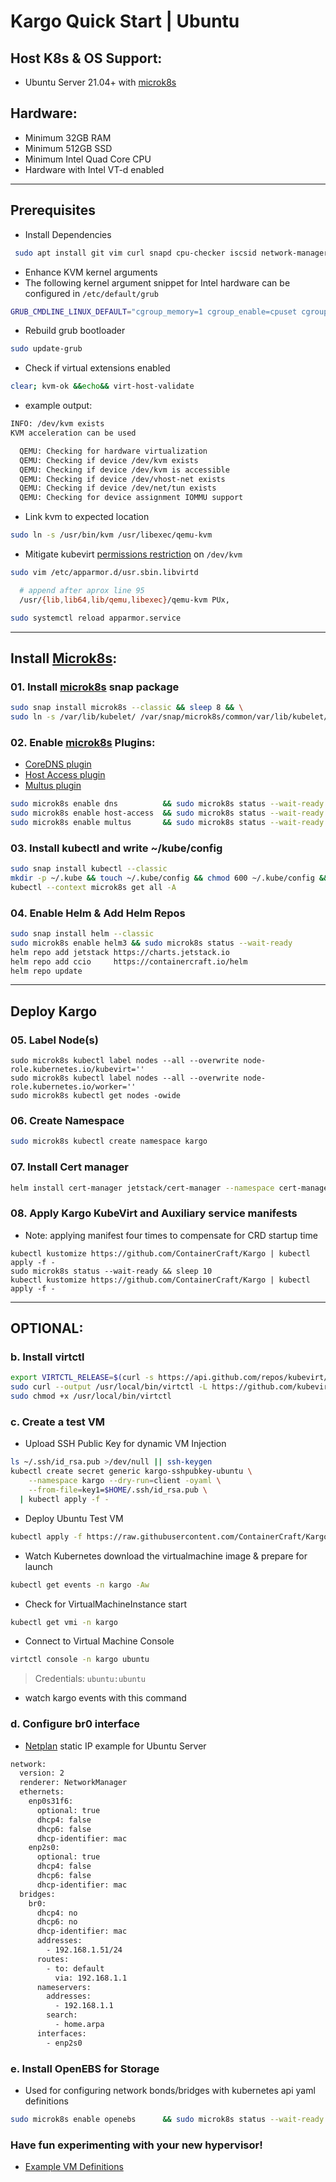 # Kargo Quick Start | Ubuntu
## Host K8s & OS Support:
  - Ubuntu Server 21.04+ with [microk8s]
    
## Hardware:
  - Minimum 32GB RAM
  - Minimum 512GB SSD
  - Minimum Intel Quad Core CPU
  - Hardware with Intel VT-d enabled

------------------------------------------------------------------------
## Prerequisites
  - Install Dependencies
```sh
 sudo apt install git vim curl snapd cpu-checker iscsid network-manager qemu qemu-kvm libvirt0 libvirt-daemon libvirt-clients libvirt-daemon-system -y || sudo apt install git vim curl snapd cpu-checker open-iscsi network-manager qemu qemu-kvm libvirt0 libvirt-daemon libvirt-clients libvirt-daemon-system -y
```
  - Enhance KVM kernel arguments
  - The following kernel argument snippet for Intel hardware can be configured in `/etc/default/grub`
```sh
GRUB_CMDLINE_LINUX_DEFAULT="cgroup_memory=1 cgroup_enable=cpuset cgroup_enable=memory systemd.unified_cgroup_hierarchy=0 intel_iommu=on iommu=pt rd.driver.pre=vfio-pci pci=realloc"
```
  - Rebuild grub bootloader
```sh
sudo update-grub
```
  - Check if virtual extensions enabled
```sh
clear; kvm-ok &&echo&& virt-host-validate
```
  - example output:
```sh
INFO: /dev/kvm exists
KVM acceleration can be used

  QEMU: Checking for hardware virtualization                                 : PASS
  QEMU: Checking if device /dev/kvm exists                                   : PASS
  QEMU: Checking if device /dev/kvm is accessible                            : PASS
  QEMU: Checking if device /dev/vhost-net exists                             : PASS
  QEMU: Checking if device /dev/net/tun exists                               : PASS
  QEMU: Checking for device assignment IOMMU support                         : PASS
```
  - Link kvm to expected location
```sh
sudo ln -s /usr/bin/kvm /usr/libexec/qemu-kvm
```
  - Mitigate kubevirt [permissions restriction](https://github.com/kubevirt/kubevirt/issues/4303#issuecomment-830365183) on `/dev/kvm`
```sh
sudo vim /etc/apparmor.d/usr.sbin.libvirtd
```
```sh
  # append after aprox line 95
  /usr/{lib,lib64,lib/qemu,libexec}/qemu-kvm PUx,
```
```sh
sudo systemctl reload apparmor.service
```
---------------------------------------------------------------------------
## Install [Microk8s]:
### 01. Install [microk8s] snap package
```sh
sudo snap install microk8s --classic && sleep 8 && \
sudo ln -s /var/lib/kubelet/ /var/snap/microk8s/common/var/lib/kubelet/
```
### 02. Enable [microk8s] Plugins:
  - [CoreDNS plugin](https://microk8s.io/docs/addon-dns)
  - [Host Access plugin](https://microk8s.io/docs/addon-dns)
  - [Multus plugin](https://microk8s.io/docs/addon-dns)
```sh
sudo microk8s enable dns          && sudo microk8s status --wait-ready
sudo microk8s enable host-access  && sudo microk8s status --wait-ready
sudo microk8s enable multus       && sudo microk8s status --wait-ready
```
### 03. Install kubectl and write ~/kube/config
```sh
sudo snap install kubectl --classic
mkdir -p ~/.kube && touch ~/.kube/config && chmod 600 ~/.kube/config && sudo microk8s config view >> ~/.kube/config
kubectl --context microk8s get all -A
```
### 04. Enable Helm & Add Helm Repos
```sh
sudo snap install helm --classic
sudo microk8s enable helm3 && sudo microk8s status --wait-ready
helm repo add jetstack https://charts.jetstack.io
helm repo add ccio     https://containercraft.io/helm
helm repo update
```
------------------------------------------------------------------------
## Deploy Kargo
### 05. Label Node(s)
```
sudo microk8s kubectl label nodes --all --overwrite node-role.kubernetes.io/kubevirt=''
sudo microk8s kubectl label nodes --all --overwrite node-role.kubernetes.io/worker=''
sudo microk8s kubectl get nodes -owide
```
### 06. Create Namespace
```sh
sudo microk8s kubectl create namespace kargo
```
### 07. Install Cert manager
```sh
helm install cert-manager jetstack/cert-manager --namespace cert-manager --create-namespace --set installCRDs=true
```
### 08. Apply Kargo KubeVirt and Auxiliary service manifests
  - Note: applying manifest four times to compensate for CRD startup time
```
kubectl kustomize https://github.com/ContainerCraft/Kargo | kubectl apply -f -
sudo microk8s status --wait-ready && sleep 10
kubectl kustomize https://github.com/ContainerCraft/Kargo | kubectl apply -f -
```
---------------------------------------------------------------------------
## OPTIONAL:

### b. Install virtctl
```sh
export VIRTCTL_RELEASE=$(curl -s https://api.github.com/repos/kubevirt/kubevirt/releases/latest | awk -F '["v,]' '/tag_name/{print $5}')
sudo curl --output /usr/local/bin/virtctl -L https://github.com/kubevirt/kubevirt/releases/download/v${VIRTCTL_RELEASE}/virtctl-v${VIRTCTL_RELEASE}-linux-amd64
sudo chmod +x /usr/local/bin/virtctl
```
### c. Create a test VM
  - Upload SSH Public Key for dynamic VM Injection
```sh
ls ~/.ssh/id_rsa.pub >/dev/null || ssh-keygen
kubectl create secret generic kargo-sshpubkey-ubuntu \
    --namespace kargo --dry-run=client -oyaml \
    --from-file=key1=$HOME/.ssh/id_rsa.pub \
  | kubectl apply -f -
```
  - Deploy Ubuntu Test VM
```sh
kubectl apply -f https://raw.githubusercontent.com/ContainerCraft/Kargo/master/test/test.yaml
```
  - Watch Kubernetes download the virtualmachine image & prepare for launch
```sh
kubectl get events -n kargo -Aw
```
  - Check for VirtualMachineInstance start
```sh
kubectl get vmi -n kargo
```
  - Connect to Virtual Machine Console
```sh
virtctl console -n kargo ubuntu
```
> Credentials: `ubuntu:ubuntu`
  - watch kargo events with this command

### d. Configure br0 interface
  - [Netplan](https://netplan.io) static IP example for Ubuntu Server
```sh
network:
  version: 2
  renderer: NetworkManager
  ethernets:
    enp0s31f6:
      optional: true
      dhcp4: false
      dhcp6: false
      dhcp-identifier: mac
    enp2s0:
      optional: true
      dhcp4: false
      dhcp6: false
      dhcp-identifier: mac
  bridges:
    br0:
      dhcp4: no
      dhcp6: no
      dhcp-identifier: mac
      addresses: 
        - 192.168.1.51/24
      routes:
        - to: default
          via: 192.168.1.1
      nameservers:
        addresses:
          - 192.168.1.1
        search:
          - home.arpa
      interfaces:
        - enp2s0
```

### e. Install OpenEBS for Storage
  - Used for configuring network bonds/bridges with kubernetes api yaml definitions
```sh
sudo microk8s enable openebs      && sudo microk8s status --wait-ready
```

### Have fun experimenting with your new hypervisor!
  - [Example VM Definitions]

[microk8s]:https://microk8s.io
[Microk8s]:https://microk8s.io
[Example VM Definitions]:https://github.com/ContainerCraft/qubo/tree/main/wip